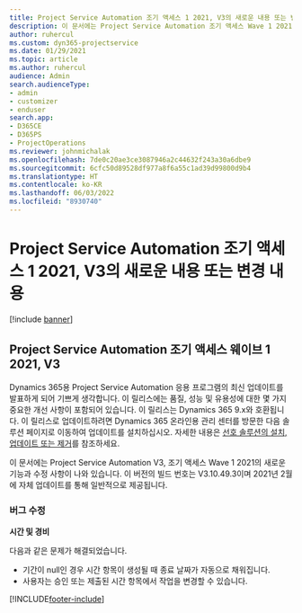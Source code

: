 ```yaml
---
title: Project Service Automation 조기 액세스 1 2021, V3의 새로운 내용 또는 변경 내용
description: 이 문서에는 Project Service Automation 조기 액세스 Wave 1 2021, V3에서 사용할 수 있는 기능과 수정 사항이 나와 있습니다.
author: ruhercul
ms.custom: dyn365-projectservice
ms.date: 01/29/2021
ms.topic: article
ms.author: ruhercul
audience: Admin
search.audienceType:
- admin
- customizer
- enduser
search.app:
- D365CE
- D365PS
- ProjectOperations
ms.reviewer: johnmichalak
ms.openlocfilehash: 7de0c20ae3ce3087946a2c44632f243a30a6dbe9
ms.sourcegitcommit: 6cfc50d89528df977a8f6a55c1ad39d99800d9b4
ms.translationtype: HT
ms.contentlocale: ko-KR
ms.lasthandoff: 06/03/2022
ms.locfileid: "8930740"
---
```

# <a name="whats-new-or-changed-in-project-service-automation-early-access-wave-1-2021-v3"></a>Project Service Automation 조기 액세스 1 2021, V3의 새로운 내용 또는 변경 내용

[!include [banner](../includes/psa-now-project-operations.md)]

## <a name="project-service-automation-early-access-wave-1-2021-v3"></a>Project Service Automation 조기 액세스 웨이브 1 2021, V3

Dynamics 365용 Project Service Automation 응용 프로그램의 최신 업데이트를 발표하게 되어 기쁘게 생각합니다. 이 릴리스에는 품질, 성능 및 유용성에 대한 몇 가지 중요한 개선 사항이 포함되어 있습니다. 이 릴리스는 Dynamics 365 9.x와 호환됩니다. 이 릴리스로 업데이트하려면 Dynamics 365 온라인용 관리 센터를 방문한 다음 솔루션 페이지로 이동하여 업데이트를 설치하십시오. 자세한 내용은 [선호 솔루션의 설치, 업데이트 또는 제거](/power-platform/admin/install-remove-preferred-solution)를 참조하세요.

이 문서에는 Project Service Automation V3, 조기 액세스 Wave 1 2021의 새로운 기능과 수정 사항이 나와 있습니다. 이 버전의 빌드 번호는 V3.10.49.3이며 2021년 2월에 자체 업데이트를 통해 일반적으로 제공됩니다.


### <a name="bug-fixes"></a>버그 수정

**시간 및 경비**

다음과 같은 문제가 해결되었습니다.

- 기간이 null인 경우 시간 항목이 생성될 때 종료 날짜가 자동으로 채워집니다.
- 사용자는 승인 또는 제출된 시간 항목에서 작업을 변경할 수 있습니다.


[!INCLUDE[footer-include](../includes/footer-banner.md)]
